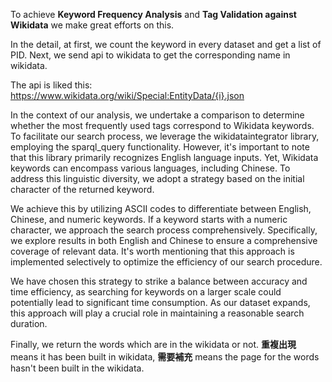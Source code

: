 To achieve **Keyword Frequency Analysis** and **Tag Validation against Wikidata** we make great efforts on this.

In the detail, at first, we count the keyword in every dataset and get a list of PID. Next, we send api to wikidata to get the corresponding name in wikidata.

The api is liked this: 
https://www.wikidata.org/wiki/Special:EntityData/{i}.json

In the context of our analysis, we undertake a comparison to determine whether the most frequently used tags correspond to Wikidata keywords. To facilitate our search process, we leverage the wikidataintegrator library, employing the sparql_query functionality. However, it's important to note that this library primarily recognizes English language inputs. Yet, Wikidata keywords can encompass various languages, including Chinese. To address this linguistic diversity, we adopt a strategy based on the initial character of the returned keyword.

We achieve this by utilizing ASCII codes to differentiate between English, Chinese, and numeric keywords. If a keyword starts with a numeric character, we approach the search process comprehensively. Specifically, we explore results in both English and Chinese to ensure a comprehensive coverage of relevant data. It's worth mentioning that this approach is implemented selectively to optimize the efficiency of our search procedure.

We have chosen this strategy to strike a balance between accuracy and time efficiency, as searching for keywords on a larger scale could potentially lead to significant time consumption. As our dataset expands, this approach will play a crucial role in maintaining a reasonable search duration.

Finally, we return the words which are in the wikidata or not. **重複出現** means it has been built in wikidata, **需要補充** means the page for the words hasn't been built in the wikidata.